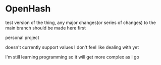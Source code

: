# OpenHash

test version of the thing, any major changes(or series of changes) to the main branch should be made here first

personal project

doesn't currently support values I don't feel like dealing with yet

I'm still learning programming so it will get more complex as I go
